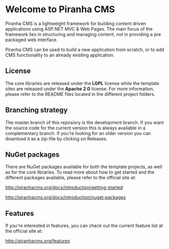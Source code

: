 # Welcome to Piranha CMS

Piranha CMS is a lightweight framework for building content driven applications using ASP.NET MVC & Web Pages. The main focus of the framework lies in structuring and managing content, not in providing a pre packaged web interface. 

Piranha CMS can be used to build a new application from scratch, or to add CMS functionality to an already existing application. 

## License

The core libraries are released under the **LGPL** license while the template sites are released under the **Apache 2.0** license. For more information, please refer to the README files located in the different project folders.

## Branching strategy

The master branch of this reposiory is the development branch. If you want the source code for the current version this is always available in a complementary branch. If you're looking for an older version you can download it as a zip-file by clicking on Releases.

## NuGet packages

There are NuGet packages available for both the template projects, as well as for the core libraries. To read more about how to get started and the different packages available, please refer to the official site at:

<a href="http://piranhacms.org/docs/introduction/getting-started">http://piranhacms.org/docs/introduction/getting-started</a>

<a href="http://piranhacms.org/docs/introduction/nuget-packages">http://piranhacms.org/docs/introduction/nuget-packages</a>

## Features

If you're interested in features, you can check out the current feature list at the official site at:

<a href="http://piranhacms.org/features">http://piranhacms.org/features</a>
